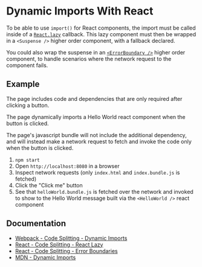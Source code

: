 # Dynamic Imports With React

To be able to use `import()` for React components, the import must be called inside of a [`React.lazy`](https://reactjs.org/docs/code-splitting.html#reactlazy) callback. This lazy component must then be wrapped in a `<Suspense />` higher order component, with a fallback declared.

You could also wrap the suspense in an [`<ErrorBoundary />`](https://reactjs.org/docs/code-splitting.html#error-boundaries) higher order component, to handle scenarios where the network request to the component fails.

## Example

The page includes code and dependencies that are only required after clicking a button.

The page dynamically imports a Hello World react component when the button is clicked.

The page's javascript bundle will not include the additional dependency, and will instead make a network request to fetch and invoke the code only when the button is clicked.

1. `npm start`
2. Open `http://localhost:8080` in a browser
3. Inspect network requests (only `index.html` and `index.bundle.js` is fetched)
4. Click the "Click me" button
5. See that `helloWorld.bundle.js` is fetched over the network and invoked to show to the Hello World message built via the `<HelloWorld />` react component

## Documentation

- [Webpack - Code Splitting - Dynamic Imports](https://webpack.js.org/guides/code-splitting/#dynamic-imports)
- [React - Code Splitting - React Lazy](https://reactjs.org/docs/code-splitting.html#reactlazy)
- [React - Code Splitting - Error Boundaries](https://reactjs.org/docs/code-splitting.html#error-boundaries)
- [MDN - Dynamic Imports](https://developer.mozilla.org/en-US/docs/Web/JavaScript/Reference/Statements/import#Dynamic_Imports)
